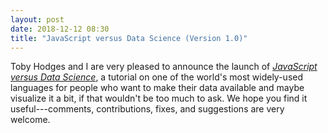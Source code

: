 ```yaml
---
layout: post
date: 2018-12-12 08:30
title: "JavaScript versus Data Science (Version 1.0)"
---
```


Toby Hodges and I are very pleased to announce the launch of
*[JavaScript versus Data Science](https://software-tools-in-javascript.github.io/js-vs-ds/)*,
a tutorial on one of the world's most widely-used languages
for people who want to make their data available and maybe visualize it a bit,
if that wouldn't be too much to ask.
We hope you find it useful---comments, contributions, fixes, and suggestions are very welcome.
